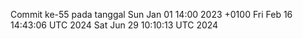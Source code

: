 Commit ke-55 pada tanggal Sun Jan 01 14:00 2023 +0100
Fri Feb 16 14:43:06 UTC 2024
Sat Jun 29 10:10:13 UTC 2024

